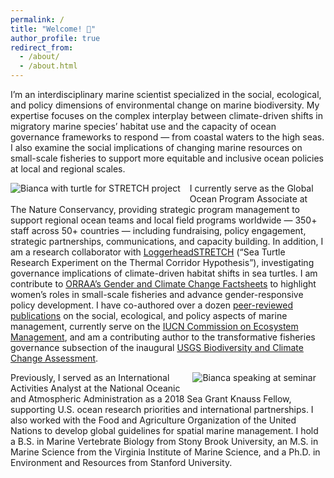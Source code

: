 ```yaml
---
permalink: /
title: "Welcome! 🌊"
author_profile: true
redirect_from: 
  - /about/
  - /about.html
---
```


I’m an interdisciplinary marine scientist specialized in the social, ecological, and policy dimensions of environmental change on marine biodiversity. My expertise focuses on the complex interplay between climate-driven shifts in migratory marine species’ habitat use and the capacity of ocean governance frameworks to respond — from coastal waters to the high seas. I also examine the social implications of changing marine resources on small-scale fisheries to support more equitable and inclusive ocean policies at local and regional scales.

<img src="https://biancasantosphd.github.io/images/turtle.png" alt="Bianca with turtle for STRETCH project" style="float: left; vertical-align: top; margin: 0 15px 15px 0; pointer-events: none;"/> I currently serve as the Global Ocean Program Associate at The Nature Conservancy, providing strategic program management to support regional ocean teams and local field programs worldwide — 350+ staff across 50+ countries — including fundraising, policy engagement, strategic partnerships, communications, and capacity building. In addition, I am a research collaborator with [LoggerheadSTRETCH](https://www.loggerheadstretch.org/) (“Sea Turtle Research Experiment on the Thermal Corridor Hypothesis”), investigating governance implications of climate-driven habitat shifts in sea turtles. I am contribute to [ORRAA’s Gender and Climate Change Factsheets](https://oceanrisk.earth/fact-sheets/) to highlight women’s roles in small-scale fisheries and advance gender-responsive policy development. I have co-authored over a dozen [peer-reviewed publications](/publications/) on the social, ecological, and policy aspects of marine management, currently serve on the [IUCN Commission on Ecosystem Management](https://iucn.org/our-union/commissions/iucn-commission-ecosystem-management-2021-2025), and am a contributing author to the transformative fisheries governance subsection of the inaugural [USGS Biodiversity and Climate Change Assessment](https://www.usgs.gov/programs/climate-adaptation-science-centers/science/biodiversity-and-climate-change-assessment). 

<img src="https://biancasantosphd.github.io/images/speaking2.png" alt="Bianca speaking at seminar" style="float: right; vertical-align: top; margin: 0 15px 15px 0;" /> Previously, I served as an International Activities Analyst at the National Oceanic and Atmospheric Administration as a 2018 Sea Grant Knauss Fellow, supporting U.S. ocean research priorities and international partnerships. I also worked with the Food and Agriculture Organization of the United Nations to develop global guidelines for spatial marine management. I hold a B.S. in Marine Vertebrate Biology from Stony Brook University, an M.S. in Marine Science from the Virginia Institute of Marine Science, and a Ph.D. in Environment and Resources from Stanford University.

